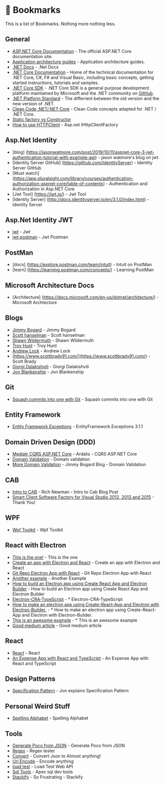 # 🚀 Bookmarks

This is a list of Bookmarks.  Nothing more nothing less.

## General

* [ASP.NET Core Documentation](https://docs.asp.net/en/latest/) - The official ASP.NET Core documentation site.
* [Application architecture guides](https://dotnet.microsoft.com/learn/dotnet/architecture-guides) - Application architecture guides.
* [.NET Docs](https://docs.microsoft.com/en-us/dotnet/) - .Net Docs
* [.NET Core Documentation](https://docs.microsoft.com/en-us/dotnet/articles/welcome) - Home of the technical documentation for .NET Core, C#, F# and Visual Basic, including basic concepts, getting started instructions, tutorials and samples.
* [.NET Core SDK](https://www.microsoft.com/net/core) - .NET Core SDK is a general purpose development platform maintained by Microsoft and the .NET community on [GitHub](https://github.com/dotnet/core).
* [.NET Platform Standard](https://github.com/dotnet/corefx/blob/1719a3fe2a5c81b67a4909787da4a02fb0d0d419/Documentation/architecture/net-platform-standard.md) - The differrent between the old version and the new version of .NET.
* [Clean Code .NET/.NET Core](https://github.com/thangchung/clean-code-dotnet) - Clean Code concepts adapted for .NET / .NET Core.
* [Static factory vs Constructor](https://www.gustavwengel.dk/csharp-static-factory-vs-constructor?mc_cid=66e9d8da43&mc_eid=96f1168693) 
* [How to use HTTPClient](https://josefottosson.se/you-are-probably-still-using-httpclient-wrong-and-it-is-destabilizing-your-software/) - Asp.net IHttpClientFactory

## Asp.Net Identity
* [blog] (https://jasonwatmore.com/post/2019/10/11/aspnet-core-3-jwt-authentication-tutorial-with-example-api) - jason watmore's blog on jwt
* [Identity Server GitHub] (https://github.com/IdentityServer) - Identity Server GitHub
* [Must watch] (https://app.pluralsight.com/library/courses/authentication-authorization-aspnet-core/table-of-contents) - Authentication and Authorization in Asp.NET Core
* [Jwt Tool] (https://jwt.io/) - Jwt Tool
* [Identity Server] (http://docs.identityserver.io/en/3.1.0/index.html) - Identity Server

## Asp.Net Identity JWT
* [jwt](https://jasonwatmore.com/post/2019/10/11/aspnet-core-3-jwt-authentication-tutorial-with-example-api#startup-cs) - Jwt
* [jwt postman](https://gist.github.com/corbanb/db03150abbe899285d6a86cc480f674d) - Jwt Postman

## PostMan
* [docs] (https://explore.postman.com/team/intuit) - Intuit on PostMan
* [learn] (https://learning.postman.com/concepts/) - Learning PostMan

## Microsoft Architecture Docs
* [Architecture] (https://docs.microsoft.com/en-us/dotnet/architecture/) - Microsoft Archtecture

## Blogs
* [Jimmy Bogard](https://lostechies.com/) - Jimmy Bogard
* [Scott hanselman](https://www.hanselman.com/) - Scott hanselman
* [Shawn Wildermuth](https://wildermuth.com/) - Shawn Wildermuth
* [Troy Hunt](https://www.troyhunt.com/) - Troy Hunt
* [Andrew Lock](https://andrewlock.net/) - Andrew Lock
* [https://www.scottbrady91.com/](https://www.scottbrady91.com/) - Scott Brady
* [Giorgi Dalakishvili](https://www.giorgi.dev/) - Giorgi Dalakishvili
* [Jon Blankenship](https://blog.jonblankenship.com/) - Jon Blankenship

## Git
* [Squash commits into one with Git](https://www.internalpointers.com/post/squash-commits-into-one-git) - Squash commits into one with Git

## Entity Framework
* [Entity Framework Exceptions](https://www.giorgi.dev/entity-framework/refactoring-entityframework-exceptions/) - EntityFramework.Exceptions 3.1.1

## Domain Driven Design (DDD)

* [Mediatr CQRS ASP.NET Core](https://ardalis.com/using-mediatr-in-aspnet-core-apps) - Ardalis - CQRS ASP.NET Core
* [Domain Validation](https://enterprisecraftsmanship.com/posts/validation-and-ddd/) - Domain validation
* [More Domain Validation](https://lostechies.com/jimmybogard/2009/02/15/validation-in-a-ddd-world/) - Jimmy Bogard Blog - Domain Validation

## CAB
* [Intro to CAB](https://richnewman.wordpress.com/2007/07/14/an-introduction-to-the-smart-client-software-factory-and-composite-application-block-part-1-modules-and-shells/) - Rich Newman - Intro to Cab Blog Post
* [Smart Client Software Factory for Visual Studio 2012, 2013 and 2015](https://github.com/oliverheilig/scsf20xx) - Thank You!

## WPF
* [Wpf Toolkit](https://github.com/xceedsoftware/wpftoolkit) - Wpf Toolkit

## React with Electron
* [This is the one!](https://github.com/kitze/react-electron-example) - This is the one
* [Create an app with Electron and React](https://flaviocopes.com/react-electron/) - Create an app with Electron and React
* [Git Repo Electron App with React](https://github.com/kitze/react-electron-example) - Git Repo Electron App with React
* [Another example](https://medium.com/@brockhoff/using-electron-with-react-the-basics-e93f9761f86f) - Another Example
* [How to build an Electron app using Create React App and Electron Builder](https://www.codementor.io/@randyfindley/how-to-build-an-electron-app-using-create-react-app-and-electron-builder-ss1k0sfer) - How to build an Electron app using Create React App and Electron Builder
* [Electron-CRA-TypeScript](https://github.com/nayunhwan/Electron-CRA-TypeScript) - * Electron-CRA-TypeScript
* [How to make an electron app using Create-React-App and Electron with Electron-Builder.](https://gist.github.com/matthewjberger/6f42452cb1a2253667942d333ff53404) - * How to make an electron app using Create-React-App and Electron with Electron-Builder.
* [This is an awesome example](https://github.com/GetStream/Winds) - * This is an awesome example
* [Good medium article](https://medium.com/@kitze/%EF%B8%8F-from-react-to-an-electron-app-ready-for-production-a0468ecb1da3) - Good medium article

## React
* [React](https://reactjs.org/) - React
* [An Expense App with React and TypeScript](https://www.telerik.com/blogs/an-expense-app-with-react-and-typescript?mc_cid=c08595e24d&mc_eid=96f1168693) - An Expense App with React and TypeScript

## Design Patterns
* [Specification Pattern](https://blog.jonblankenship.com//2019/10/04/using-the-specification-pattern-to-build-a-data-driven-rules-engine/?ref=danylkowebdigest) - Jon explains Specification Pattern

## Personal Weird Stuff
* [Spelling Alphabet](https://en.wikipedia.org/wiki/Spelling_alphabet) - Spelling Alphabet

## Tools
* [Generate Poco from JSON](https://quicktype.io/) - Generate Poco from JSON
* [Regex](https://regexr.com/) - Regex tester
* [Convert](https://www.convertjson.com/) - Convert Json to Almost anything!
* [Url Encode](https://www.urlencoder.org/) - Encode anything
* [load test](http://websurge.west-wind.com/) - Load Test Web API
* [Sql Tools](https://www.apexsql.com/sql-tools-dev.aspx) - Apex sql dev tools
* [Stackify](https://stackify.com/) - So Frustrating - Stackify


